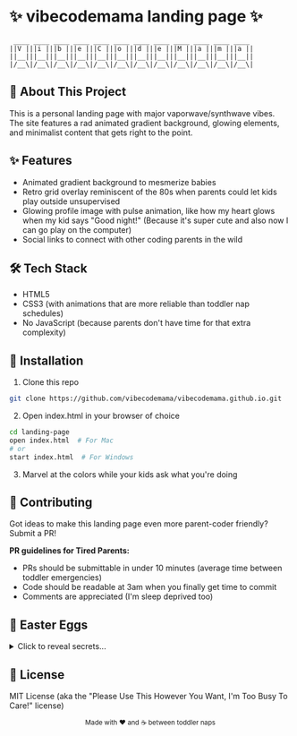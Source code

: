 # ✨ vibecodemama landing page ✨

```
 ____ ____ ____ ____ ____ ____ ____ ____ ____ ____ ____ ____ 
||V |||i |||b |||e |||C |||o |||d |||e |||M |||a |||m |||a ||
||__|||__|||__|||__|||__|||__|||__|||__|||__|||__|||__|||__||
|/__\|/__\|/__\|/__\|/__\|/__\|/__\|/__\|/__\|/__\|/__\|/__\|
```

## 🎸 About This Project

This is a personal landing page with major vaporwave/synthwave vibes. The site features a rad animated gradient background, glowing elements, and minimalist content that gets right to the point.

## ✨ Features

* Animated gradient background to mesmerize babies
* Retro grid overlay reminiscent of the 80s when parents could let kids play outside unsupervised
* Glowing profile image with pulse animation, like how my heart glows when my kid says "Good night!" (Because it's super cute and also now I can go play on the computer)
* Social links to connect with other coding parents in the wild

## 🛠️ Tech Stack

* HTML5
* CSS3 (with animations that are more reliable than toddler nap schedules)
* No JavaScript (because parents don't have time for that extra complexity)

## 🚀 Installation

1. Clone this repo
```bash
git clone https://github.com/vibecodemama/vibecodemama.github.io.git
```

2. Open index.html in your browser of choice
```bash
cd landing-page
open index.html  # For Mac
# or
start index.html  # For Windows
```

3. Marvel at the colors while your kids ask what you're doing

## 💖 Contributing

Got ideas to make this landing page even more parent-coder friendly? Submit a PR!

**PR guidelines for Tired Parents:**
* PRs should be submittable in under 10 minutes (average time between toddler emergencies)
* Code should be readable at 3am when you finally get time to commit
* Comments are appreciated (I'm sleep deprived too)

## 🔮 Easter Eggs

<details>
<summary>Click to reveal secrets...</summary>

* If you open dev tools and look at the CSS comments, you'll find a hidden haiku about debugging while parenting
* Change the URL parameter to `?coffee=depleted` to see an alternative tired parent mode
* Press the Konami code (↑↑↓↓←→←→BA) for a surprise sound that's guaranteed to wake up your finally-sleeping child

</details>

## 📝 License

MIT License (aka the "Please Use This However You Want, I'm Too Busy To Care!" license)

<div align="center">
  <sub>Made with ❤️ and ☕ between toddler naps</sub>
</div>

<!-- 
Secret message for fellow parent coders:
You're doing great. Your kids don't care if your code is perfect.
They care that you're there and trying your best.
This README took 3 interrupted coding sessions to write.
-->
